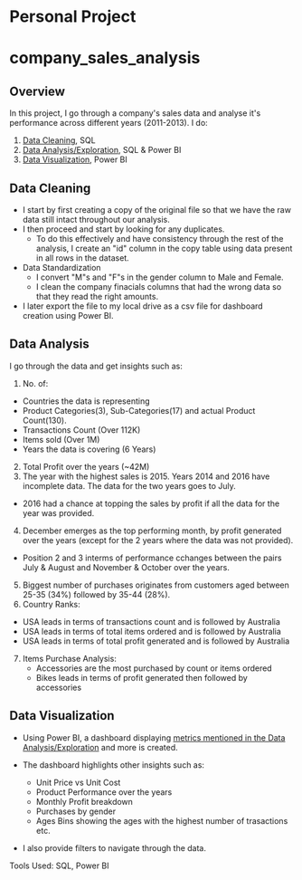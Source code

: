 # Personal Project
# company_sales_analysis

## Overview
In this project, I go through a company's sales data and analyse it's performance across different years (2011-2013). I do:
1. [Data Cleaning](#data-cleaning), SQL
2. [Data Analysis/Exploration](#data-analysisexploration), SQL & Power BI
3. [Data Visualization](#data-visualization), Power BI

## Data Cleaning
- I start by first creating a copy of the original file so that we have the raw data still intact throughout our analysis.
- I then proceed and start by looking for any duplicates.
  - To do this effectively and have consistency through the rest of the analysis, I create an "id" column in the copy table using data present in all rows in the dataset.
- Data Standardization
  - I convert "M"s and "F"s in the gender column to Male and Female.
  - I clean the company finacials columns that had the wrong data so that they read the right amounts.
- I later export the file to my local drive as a csv file for dashboard creation using Power BI.

## Data Analysis
I go through the data and get insights such as:
1. No. of:
- Countries the data is representing
- Product Categories(3), Sub-Categories(17) and actual Product Count(130).
- Transactions Count (Over 112K)
- Items sold (Over 1M)
- Years the data is covering (6 Years)
2. Total Profit over the years (~42M)
3. The year with the highest sales is 2015. Years 2014 and 2016 have incomplete data. The data for the two years goes to July.
  - 2016 had a chance at topping the sales by profit if all the data for the year was provided.
4. December emerges as the top performing month, by profit generated over the years (except for the 2 years where the data was not provided).
  - Position 2 and 3 interms of performance cchanges between the pairs July & August and November & October over the years.
5. Biggest number of purchases originates from customers aged between 25-35 (34%) followed by 35-44 (28%).
6. Country Ranks:
  - USA leads in terms of transactions count and is followed by Australia
  - USA leads in terms of total items ordered and is followed by Australia
  - USA leads in terms of total profit generated and is followed by Australia
7.  Items Purchase Analysis:
    - Accessories are the most purchased by count or items ordered
    - Bikes leads in terms of profit generated then followed by accessories
   
## Data Visualization
- Using Power BI, a dashboard displaying [metrics mentioned in the Data Analysis/Exploration](#data-analysis) and more is created.
- The dashboard highlights other insights such as:
  - Unit Price vs Unit Cost
  - Product Performance over the years
  - Monthly Profit breakdown
  - Purchases by gender
  - Ages Bins showing the ages with the highest number of trasactions etc.
 
- I also provide filters to navigate through the data.

Tools Used: SQL, Power BI
  

